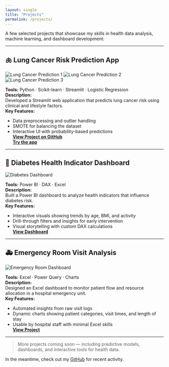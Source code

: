 ```yaml
---
layout: single
title: "Projects"
permalink: /projects/
---
```


A few selected projects that showcase my skills in health data analysis, machine learning, and dashboard development:

---

## 🫁 Lung Cancer Risk Prediction App

![Lung Cancer Prediction 1](/assets/lung.jpg)
![Lung Cancer Prediction 2](/assets/lungg.jpg)
![Lung Cancer Prediction 3](/assets/lunggg.jpg)

**Tools:** Python · Scikit-learn · Streamlit · Logistic Regression  
**Description:**  
Developed a Streamlit web application that predicts lung cancer risk using clinical and lifestyle factors.  
**Key Features:**  
- Data preprocessing and outlier handling  
- SMOTE for balancing the dataset  
- Interactive UI with probability-based predictions  
**[View Project on GitHub](https://github.com/Ayomide2025-web/Lung-Cancer-Risk-Prediction/)**  
**[Try the app](https://lung-cancer-prediction-app-dzqppsagpduascbj8zbdf8.streamlit.app/)**

---

## 💉 Diabetes Health Indicator Dashboard

![Diabetes Dashboard](/assets/diabetes.jpg)

**Tools:** Power BI · DAX · Excel  
**Description:**  
Built a Power BI dashboard to analyze health indicators that influence diabetes risk.  
**Key Features:**  
- Interactive visuals showing trends by age, BMI, and activity  
- Drill-through filters and insights for early intervention  
- Visual storytelling with custom DAX calculations  
**[View Dashboard](https://github.com/Ayomide2025-web/Diabetes-health-dashboard/)**

---

## 🚑 Emergency Room Visit Analysis

![Emergency Room Dashboard](/assets/diabetes.jpg)

**Tools:** Excel · Power Query · Charts  
**Description:**  
Designed an Excel dashboard to monitor patient flow and resource allocation in a hospital emergency unit.  
**Key Features:**  
- Automated insights from raw visit logs  
- Dynamic charts showing patient categories, visit times, and length of stay  
- Usable by hospital staff with minimal Excel skills  
**[View Project](https://github.com/Ayomide2025-web/Hospital-Emergency-Room-ER-Analysis/)**

---

> More projects coming soon — including predictive models, dashboards, and interactive tools for health data.

In the meantime, check out my [GitHub](https://github.com/Ayomide2025-web) for recent activity.
